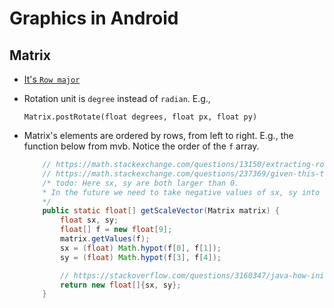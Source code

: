 # Graphics in Android

## Matrix
* [It's `Row major`](https://stackoverflow.com/questions/32190006/android-matrix-setvalues-row-major-or-column-major)

* Rotation unit is `degree` instead of `radian`. E.g.,
	```
	Matrix.postRotate(float degrees, float px, float py)
	```

* Matrix's elements are ordered by rows, from left to right.
E.g., the function below from mvb. Notice the order of the `f` array.
	```java
		// https://math.stackexchange.com/questions/13150/extracting-rotation-scale-values-from-2d-transformation-matrix/13165
		// https://math.stackexchange.com/questions/237369/given-this-transformation-matrix-how-do-i-decompose-it-into-translation-rotati
		/* todo: Here sx, sy are both larger than 0.
		* In the future we need to take negative values of sx, sy into consideration.
		*/
		public static float[] getScaleVector(Matrix matrix) {
			float sx, sy;
			float[] f = new float[9];
			matrix.getValues(f);
			sx = (float) Math.hypot(f[0], f[1]);
			sy = (float) Math.hypot(f[3], f[4]);

			// https://stackoverflow.com/questions/3160347/java-how-initialize-an-array-in-java-in-one-line
			return new float[]{sx, sy};
		}
	```


